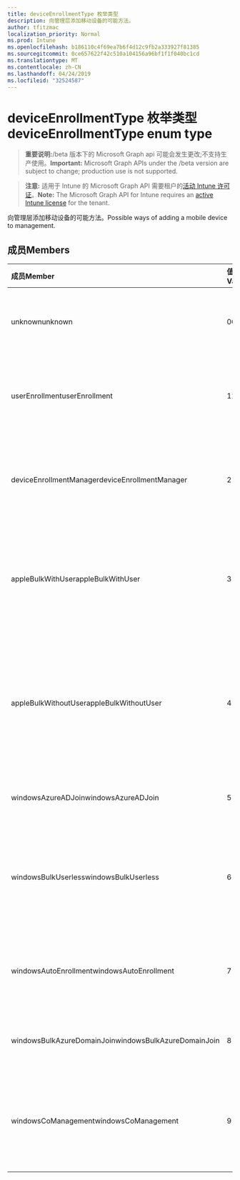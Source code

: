 ```yaml
---
title: deviceEnrollmentType 枚举类型
description: 向管理层添加移动设备的可能方法。
author: tfitzmac
localization_priority: Normal
ms.prod: Intune
ms.openlocfilehash: b186110c4f69ea7b6f4d12c9fb2a333927f81385
ms.sourcegitcommit: 0ce657622f42c510a104156a96bf1f1f040bc1cd
ms.translationtype: MT
ms.contentlocale: zh-CN
ms.lasthandoff: 04/24/2019
ms.locfileid: "32524587"
---
```

# <a name="deviceenrollmenttype-enum-type"></a><span data-ttu-id="7e2a0-103">deviceEnrollmentType 枚举类型</span><span class="sxs-lookup"><span data-stu-id="7e2a0-103">deviceEnrollmentType enum type</span></span>

> <span data-ttu-id="7e2a0-104">**重要说明:**/beta 版本下的 Microsoft Graph api 可能会发生更改;不支持生产使用。</span><span class="sxs-lookup"><span data-stu-id="7e2a0-104">**Important:** Microsoft Graph APIs under the /beta version are subject to change; production use is not supported.</span></span>

> <span data-ttu-id="7e2a0-105">**注意:** 适用于 Intune 的 Microsoft Graph API 需要租户的[活动 Intune 许可证](https://go.microsoft.com/fwlink/?linkid=839381)。</span><span class="sxs-lookup"><span data-stu-id="7e2a0-105">**Note:** The Microsoft Graph API for Intune requires an [active Intune license](https://go.microsoft.com/fwlink/?linkid=839381) for the tenant.</span></span>

<span data-ttu-id="7e2a0-106">向管理层添加移动设备的可能方法。</span><span class="sxs-lookup"><span data-stu-id="7e2a0-106">Possible ways of adding a mobile device to management.</span></span>

## <a name="members"></a><span data-ttu-id="7e2a0-107">成员</span><span class="sxs-lookup"><span data-stu-id="7e2a0-107">Members</span></span>
|<span data-ttu-id="7e2a0-108">成员</span><span class="sxs-lookup"><span data-stu-id="7e2a0-108">Member</span></span>|<span data-ttu-id="7e2a0-109">值</span><span class="sxs-lookup"><span data-stu-id="7e2a0-109">Value</span></span>|<span data-ttu-id="7e2a0-110">说明</span><span class="sxs-lookup"><span data-stu-id="7e2a0-110">Description</span></span>|
|:---|:---|:---|
|<span data-ttu-id="7e2a0-111">unknown</span><span class="sxs-lookup"><span data-stu-id="7e2a0-111">unknown</span></span>|<span data-ttu-id="7e2a0-112">0</span><span class="sxs-lookup"><span data-stu-id="7e2a0-112">0</span></span>|<span data-ttu-id="7e2a0-113">默认值, 未收集注册类型。</span><span class="sxs-lookup"><span data-stu-id="7e2a0-113">Default value, enrollment type was not collected.</span></span>|
|<span data-ttu-id="7e2a0-114">userEnrollment</span><span class="sxs-lookup"><span data-stu-id="7e2a0-114">userEnrollment</span></span>|<span data-ttu-id="7e2a0-115">1</span><span class="sxs-lookup"><span data-stu-id="7e2a0-115">1</span></span>|<span data-ttu-id="7e2a0-116">通过 BYOD 通道的用户驱动的注册。</span><span class="sxs-lookup"><span data-stu-id="7e2a0-116">User driven enrollment through BYOD channel.</span></span>|
|<span data-ttu-id="7e2a0-117">deviceEnrollmentManager</span><span class="sxs-lookup"><span data-stu-id="7e2a0-117">deviceEnrollmentManager</span></span>|<span data-ttu-id="7e2a0-118">2 </span><span class="sxs-lookup"><span data-stu-id="7e2a0-118">2</span></span>|<span data-ttu-id="7e2a0-119">具有设备注册管理员帐户的用户注册。</span><span class="sxs-lookup"><span data-stu-id="7e2a0-119">User enrollment with a device enrollment manager account.</span></span>|
|<span data-ttu-id="7e2a0-120">appleBulkWithUser</span><span class="sxs-lookup"><span data-stu-id="7e2a0-120">appleBulkWithUser</span></span>|<span data-ttu-id="7e2a0-121">3 </span><span class="sxs-lookup"><span data-stu-id="7e2a0-121">3</span></span>|<span data-ttu-id="7e2a0-122">使用用户质询的 Apple 批量注册。</span><span class="sxs-lookup"><span data-stu-id="7e2a0-122">Apple bulk enrollment with user challenge.</span></span> <span data-ttu-id="7e2a0-123">(DEP、Apple 配置器)</span><span class="sxs-lookup"><span data-stu-id="7e2a0-123">(DEP, Apple Configurator)</span></span>|
|<span data-ttu-id="7e2a0-124">appleBulkWithoutUser</span><span class="sxs-lookup"><span data-stu-id="7e2a0-124">appleBulkWithoutUser</span></span>|<span data-ttu-id="7e2a0-125">4 </span><span class="sxs-lookup"><span data-stu-id="7e2a0-125">4</span></span>|<span data-ttu-id="7e2a0-126">没有用户质询的 Apple 批量注册。</span><span class="sxs-lookup"><span data-stu-id="7e2a0-126">Apple bulk enrollment without user challenge.</span></span> <span data-ttu-id="7e2a0-127">(DEP、Apple 配置器、移动配置)</span><span class="sxs-lookup"><span data-stu-id="7e2a0-127">(DEP, Apple Configurator, Mobile Config)</span></span>|
|<span data-ttu-id="7e2a0-128">windowsAzureADJoin</span><span class="sxs-lookup"><span data-stu-id="7e2a0-128">windowsAzureADJoin</span></span>|<span data-ttu-id="7e2a0-129">5 </span><span class="sxs-lookup"><span data-stu-id="7e2a0-129">5</span></span>|<span data-ttu-id="7e2a0-130">Windows 10 Azure AD 加入。</span><span class="sxs-lookup"><span data-stu-id="7e2a0-130">Windows 10 Azure AD Join.</span></span>|
|<span data-ttu-id="7e2a0-131">windowsBulkUserless</span><span class="sxs-lookup"><span data-stu-id="7e2a0-131">windowsBulkUserless</span></span>|<span data-ttu-id="7e2a0-132">6 </span><span class="sxs-lookup"><span data-stu-id="7e2a0-132">6</span></span>|<span data-ttu-id="7e2a0-133">通过带证书的 ICD 通过 ICD 进行的 Windows 10 批量注册。</span><span class="sxs-lookup"><span data-stu-id="7e2a0-133">Windows 10 Bulk enrollment through ICD with certificate.</span></span>|
|<span data-ttu-id="7e2a0-134">windowsAutoEnrollment</span><span class="sxs-lookup"><span data-stu-id="7e2a0-134">windowsAutoEnrollment</span></span>|<span data-ttu-id="7e2a0-135">7 </span><span class="sxs-lookup"><span data-stu-id="7e2a0-135">7</span></span>|<span data-ttu-id="7e2a0-136">Windows 10 自动注册。</span><span class="sxs-lookup"><span data-stu-id="7e2a0-136">Windows 10 automatic enrollment.</span></span> <span data-ttu-id="7e2a0-137">(添加工作帐户)</span><span class="sxs-lookup"><span data-stu-id="7e2a0-137">(Add work account)</span></span>|
|<span data-ttu-id="7e2a0-138">windowsBulkAzureDomainJoin</span><span class="sxs-lookup"><span data-stu-id="7e2a0-138">windowsBulkAzureDomainJoin</span></span>|<span data-ttu-id="7e2a0-139">8 </span><span class="sxs-lookup"><span data-stu-id="7e2a0-139">8</span></span>|<span data-ttu-id="7e2a0-140">Windows 10 批量 Azure AD 加入。</span><span class="sxs-lookup"><span data-stu-id="7e2a0-140">Windows 10 bulk Azure AD Join.</span></span>|
|<span data-ttu-id="7e2a0-141">windowsCoManagement</span><span class="sxs-lookup"><span data-stu-id="7e2a0-141">windowsCoManagement</span></span>|<span data-ttu-id="7e2a0-142">9 </span><span class="sxs-lookup"><span data-stu-id="7e2a0-142">9</span></span>|<span data-ttu-id="7e2a0-143">由 AutoPilot 或组策略触发的 Windows 10 协同管理。</span><span class="sxs-lookup"><span data-stu-id="7e2a0-143">Windows 10 Co-Management triggered by AutoPilot or Group Policy.</span></span>|




